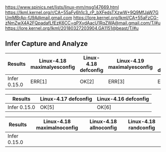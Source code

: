 https://www.spinics.net/lists/linux-mm/msg147669.html
https://lkml.kernel.org/r/CA+55aFy6h1c3_rP_bXFedsTXzwW+9Q9MfJaW7GUmMBrAp-fJ9A@mail.gmail.com
https://lore.kernel.org/lkml/CA+55aFzCG-zNmZwX4A2FQpadafLfEzK6CC=qPXydAacU1RqZWA@mail.gmail.com/T/#u
https://lore.kernel.org/lkml/20180327203904.GA1151@beast/T/#u



## Infer Capture and Analyze

| Results  | Linux-4.18 maximalyesconfig | Linux-4.18 defconfig | Linux-4.19 maximalyesconfig | Linux-4.19 defconfig |
| ------------- | ------------- | ------------- | ------------- |  ------------- |
| Infer 0.15.0  | ERR[1]  | OK[2] | ERR[3] | ERR[4] |

| Results  | Linux-4.17 defconfig | Linux-4.16 defconfig |
| ------------- | ------------- | ------------- |
| Infer 0.15.0  | OK[5]  | OK[6] |

| Results | Linux-4.18 maximalnoconfig | Linux-4.18 allnoconfig | Linux-4.18 randconfig |
|---------|----------------------------|------------------------|-----------------------|
| Infer 0.15.0 | | |


